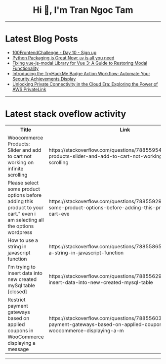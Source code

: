 <h1 align="center">Hi 👋, I'm Tran Ngoc Tam</h1>

---

# Latest Blog Posts 
<!-- BLOG-POST-LIST:START -->
- [100FrontendChallenge - Day 10 - Sign up](https://dev.to/t1xx1/100frontendchallenge-day-10-sign-up-63g)
- [Python Packaging is Great Now: `uv` is all you need](https://dev.to/astrojuanlu/python-packaging-is-great-now-uv-is-all-you-need-4i2d)
- [Fixing vue-js-modal Library for Vue 3: A Guide to Restoring Modal Functionality](https://dev.to/aliozzaim/fixing-vue-js-modal-library-for-vue-3-a-guide-to-restoring-modal-functionality-2lai)
- [Introducing the TryHackMe Badge Action Workflow: Automate Your Security Achievements Display](https://dev.to/dhanushnehru/introducing-the-tryhackme-badge-action-workflow-automate-your-security-achievements-display-1lec)
- [Unlocking Private Connectivity in the Cloud Era: Exploring the Power of AWS PrivateLink](https://dev.to/ikoh_sylva/unlocking-private-connectivity-in-the-cloud-era-exploring-the-power-of-aws-privatelink-1ni0)
<!-- BLOG-POST-LIST:END -->

---

# Latest stack oveflow activity
<table>
  <tr><th>Title</th><th>Link</th></tr>
  <!-- STACKOVERFLOW:START --><tr><td>Woocommerce Products: Slider and add to cart not working on infinite scrolling</td><td>https://stackoverflow.com/questions/78855954/woocommerce-products-slider-and-add-to-cart-not-working-on-infinite-scrolling</td></tr><tr><td>Please select some product options before adding this product to your cart.&quot; even i am selecting all the options wordpress</td><td>https://stackoverflow.com/questions/78855929/please-select-some-product-options-before-adding-this-product-to-your-cart-eve</td></tr><tr><td>How to use a string in javascript function</td><td>https://stackoverflow.com/questions/78855865/how-to-use-a-string-in-javascript-function</td></tr><tr><td>I&#39;m trying to insert data into new created mySql table [closed]</td><td>https://stackoverflow.com/questions/78855629/im-trying-to-insert-data-into-new-created-mysql-table</td></tr><tr><td>Restrict payment gateways based on applied coupons in WooCommerce displaying a message</td><td>https://stackoverflow.com/questions/78855603/restrict-payment-gateways-based-on-applied-coupons-in-woocommerce-displaying-a-m</td></tr><!-- STACKOVERFLOW:END -->
</table>

---


